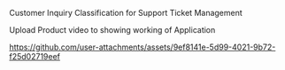 Customer Inquiry Classification for Support Ticket Management

Upload Product video to showing working of Application

https://github.com/user-attachments/assets/9ef8141e-5d99-4021-9b72-f25d02719eef
